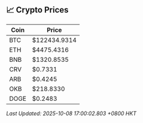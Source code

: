 ## 📈 Crypto Prices

| Coin | Price |
| ---- | ----- |
| BTC | $122434.9314 |
| ETH | $4475.4316 |
| BNB | $1320.8535 |
| CRV | $0.7331 |
| ARB | $0.4245 |
| OKB | $218.8330 |
| DOGE | $0.2483 |

_Last Updated: 2025-10-08 17:00:02.803 +0800 HKT_